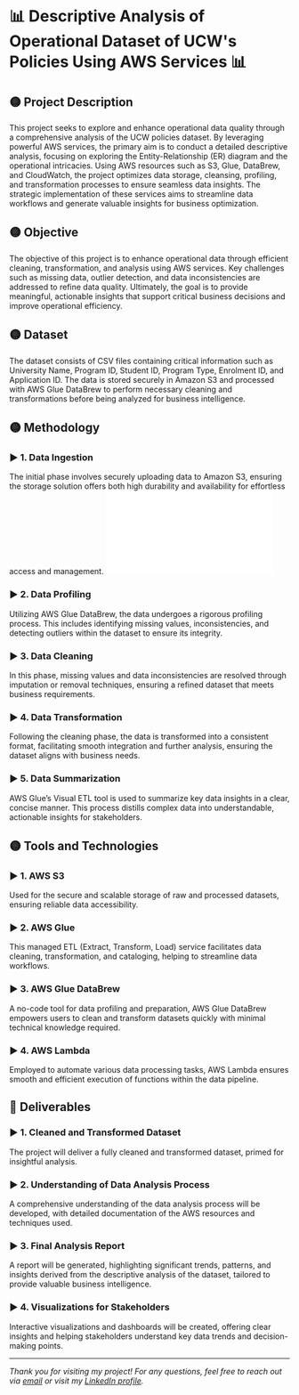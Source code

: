 # 📊 Descriptive Analysis of Operational Dataset of UCW's Policies Using AWS Services 📊

## 🟡 Project Description
This project seeks to explore and enhance operational data quality through a comprehensive analysis of the UCW policies dataset. By leveraging powerful AWS services, the primary aim is to conduct a detailed descriptive analysis, focusing on exploring the Entity-Relationship (ER) diagram and the operational intricacies. Using AWS resources such as S3, Glue, DataBrew, and CloudWatch, the project optimizes data storage, cleansing, profiling, and transformation processes to ensure seamless data insights. The strategic implementation of these services aims to streamline data workflows and generate valuable insights for business optimization.

## 🟡 Objective
The objective of this project is to enhance operational data through efficient cleaning, transformation, and analysis using AWS services. Key challenges such as missing data, outlier detection, and data inconsistencies are addressed to refine data quality. Ultimately, the goal is to provide meaningful, actionable insights that support critical business decisions and improve operational efficiency.

## 🟡 Dataset
The dataset consists of CSV files containing critical information such as University Name, Program ID, Student ID, Program Type, Enrolment ID, and Application ID. The data is stored securely in Amazon S3 and processed with AWS Glue DataBrew to perform necessary cleaning and transformations before being analyzed for business intelligence.

## 🟡 Methodology

### ▶️ 1. Data Ingestion
The initial phase involves securely uploading data to Amazon S3, ensuring the storage solution offers both high durability and availability for effortless access and management.
![PDF Screenshot](images/weekly-activity-diagram.pdf)

### ▶️ 2. Data Profiling
Utilizing AWS Glue DataBrew, the data undergoes a rigorous profiling process. This includes identifying missing values, inconsistencies, and detecting outliers within the dataset to ensure its integrity.

### ▶️ 3. Data Cleaning
In this phase, missing values and data inconsistencies are resolved through imputation or removal techniques, ensuring a refined dataset that meets business requirements.

### ▶️ 4. Data Transformation
Following the cleaning phase, the data is transformed into a consistent format, facilitating smooth integration and further analysis, ensuring the dataset aligns with business needs.

### ▶️ 5. Data Summarization
AWS Glue’s Visual ETL tool is used to summarize key data insights in a clear, concise manner. This process distills complex data into understandable, actionable insights for stakeholders.

## 🟡 Tools and Technologies

### ▶️ 1. AWS S3
Used for the secure and scalable storage of raw and processed datasets, ensuring reliable data accessibility.

### ▶️ 2. AWS Glue
This managed ETL (Extract, Transform, Load) service facilitates data cleaning, transformation, and cataloging, helping to streamline data workflows.

### ▶️ 3. AWS Glue DataBrew
A no-code tool for data profiling and preparation, AWS Glue DataBrew empowers users to clean and transform datasets quickly with minimal technical knowledge required.

### ▶️ 4. AWS Lambda
Employed to automate various data processing tasks, AWS Lambda ensures smooth and efficient execution of functions within the data pipeline.

## 🚀 Deliverables

### ▶️ 1. Cleaned and Transformed Dataset
The project will deliver a fully cleaned and transformed dataset, primed for insightful analysis.

### ▶️ 2. Understanding of Data Analysis Process
A comprehensive understanding of the data analysis process will be developed, with detailed documentation of the AWS resources and techniques used.

### ▶️ 3. Final Analysis Report
A report will be generated, highlighting significant trends, patterns, and insights derived from the descriptive analysis of the dataset, tailored to provide valuable business intelligence.

### ▶️ 4. Visualizations for Stakeholders
Interactive visualizations and dashboards will be created, offering clear insights and helping stakeholders understand key data trends and decision-making points.

---

*Thank you for visiting my project! For any questions, feel free to reach out via [email](mailto:your-email@example.com) or visit my [LinkedIn profile](https://www.linkedin.com/in/your-linkedin).*
